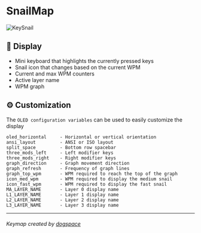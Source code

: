 
# SnailMap

![KeySnail](https://i.imgur.com/yEQJyI2.png)

## :snail: Display

- Mini keyboard that highlights the currently pressed keys
- Snail icon that changes based on the current WPM
- Current and max WPM counters
- Active layer name
- WPM graph

## :gear: Customization

The `OLED configuration variables` can be used to easily customize the display

```
oled_horizontal     - Horizontal or vertical orientation
ansi_layout         - ANSI or ISO layout
split_space         - Bottom row spacebar
three_mods_left     - Left modifier keys
three_mods_right    - Right modifier keys
graph_direction     - Graph movement direction
graph_refresh       - Frequency of graph lines
graph_top_wpm       - WPM required to reach the top of the graph
icon_med_wpm        - WPM required to display the medium snail
icon_fast_wpm       - WPM required to display the fast snail
MA_LAYER_NAME       - Layer 0 display name
L1_LAYER_NAME       - Layer 1 display name
L2_LAYER_NAME       - Layer 2 display name
L3_LAYER_NAME       - Layer 3 display name
```
___

###### *Keymap created by* [dogspace](https://github.com/dogspace)
